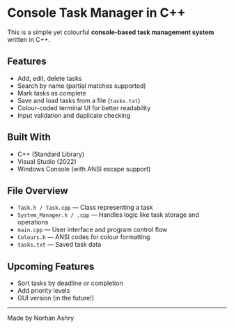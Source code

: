 # Console Task Manager in C++
This is a simple yet colourful **console-based task management system** written in C++.

## Features
- Add, edit, delete tasks
- Search by name (partial matches supported)
- Mark tasks as complete
- Save and load tasks from a file (`tasks.txt`)
- Colour-coded terminal UI for better readability 
- Input validation and duplicate checking

## Built With
- C++ (Standard Library)
- Visual Studio (2022)
- Windows Console (with ANSI escape support)

## File Overview
- `Task.h / Task.cpp` — Class representing a task
- `System_Manager.h / .cpp` — Handles logic like task storage and operations
- `main.cpp` — User interface and program control flow
- `Colours.h` — ANSI codes for colour formatting
- `tasks.txt` — Saved task data

## Upcoming Features
- Sort tasks by deadline or completion
- Add priority levels
- GUI version (in the future!)

---

Made by Norhan Ashry
